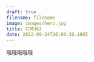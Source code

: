 ```yaml
---
draft: true
filename: filename
image: images/hero.jpg
title: 叮咚鸡3
date: 2022-09-24T16:09:39.109Z
---
```

哦哦哦哦哦